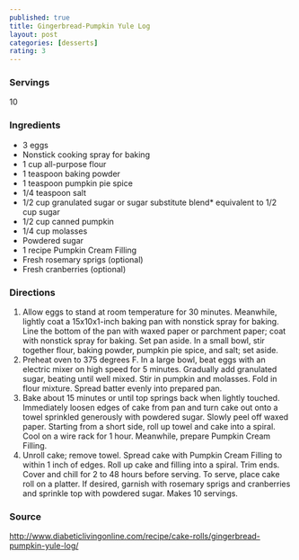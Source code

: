 ```yaml
---
published: true
title: Gingerbread-Pumpkin Yule Log
layout: post
categories: [desserts]
rating: 3
---
```

### Servings
10

### Ingredients
- 3 eggs
- Nonstick cooking spray for baking
- 1 cup all-purpose flour
- 1 teaspoon baking powder
- 1 teaspoon pumpkin pie spice
- 1/4 teaspoon salt
- 1/2 cup granulated sugar or sugar substitute blend* equivalent to 1/2 cup sugar
- 1/2 cup canned pumpkin
- 1/4 cup molasses
- Powdered sugar
- 1 recipe Pumpkin Cream Filling
- Fresh rosemary sprigs (optional)
- Fresh cranberries (optional)

### Directions
1. Allow eggs to stand at room temperature for 30 minutes. Meanwhile, lightly coat a 15x10x1-inch baking pan with nonstick spray for baking. Line the bottom of the pan with waxed paper or parchment paper; coat with nonstick spray for baking. Set pan aside. In a small bowl, stir together flour, baking powder, pumpkin pie spice, and salt; set aside.
2. Preheat oven to 375 degrees F. In a large bowl, beat eggs with an electric mixer on high speed for 5 minutes. Gradually add granulated sugar, beating until well mixed. Stir in pumpkin and molasses. Fold in flour mixture. Spread batter evenly into prepared pan.
3. Bake about 15 minutes or until top springs back when lightly touched. Immediately loosen edges of cake from pan and turn cake out onto a towel sprinkled generously with powdered sugar. Slowly peel off waxed paper. Starting from a short side, roll up towel and cake into a spiral. Cool on a wire rack for 1 hour. Meanwhile, prepare Pumpkin Cream Filling.
4. Unroll cake; remove towel. Spread cake with Pumpkin Cream Filling to within 1 inch of edges. Roll up cake and filling into a spiral. Trim ends. Cover and chill for 2 to 48 hours before serving. To serve, place cake roll on a platter. If desired, garnish with rosemary sprigs and cranberries and sprinkle top with powdered sugar. Makes 10 servings.

### Source
<a href="http://www.diabeticlivingonline.com/recipe/cake-rolls/gingerbread-pumpkin-yule-log/" target="new">http://www.diabeticlivingonline.com/recipe/cake-rolls/gingerbread-pumpkin-yule-log/</a>
